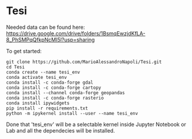# Tesi
Needed data can be found here:
https://drive.google.com/drive/folders/1BsmqEwzjdKfLA-8_PhSMPqQfkpNcMI5l?usp=sharing

To get started:
```
git clone https://github.com/MarioAlessandroNapoli/Tesi.git
cd Tesi
conda create --name tesi_env
conda activate tesi_env
conda install -c conda-forge gdal
conda install -c conda-forge cartopy
conda install --channel conda-forge geopandas
conda install -c conda-forge rasterio
conda install ipywidgets
pip install -r requirements.txt
python -m ipykernel install --user --name tesi_env
```

Done that 'tesi_env' will be a selectable kernel inside Jupyter Notebook or Lab and all the dependecies will be installed.
